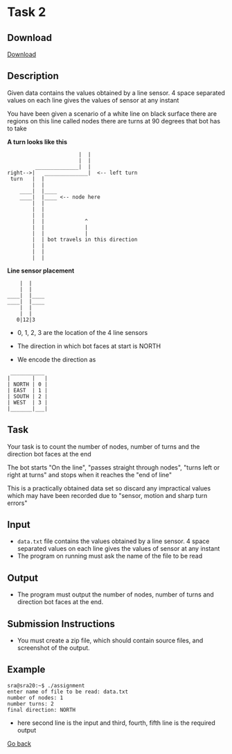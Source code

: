 # Task 2
## Download 
[Download](https://github.com/SRA-VJTI/eklavya2020-assignments/releases/download/eklavya/Assignment_2.zip)
## Description
Given data contains the values obtained by a line sensor.
4 space separated values on each line gives the values of sensor at any instant

You have been given a scenario of a white line on black surface
there are regions on this line called nodes
there are turns at 90 degrees that bot has to take

**A turn looks like this**

```
                       |  |  
                       |  |
         ______________|  |
right-->|   ______________|  <-- left turn
 turn   |  |
        |  |
    ____|  |____
    ____|  |____ <-- node here
        |  |
        |  |
        |  |
        |  |             ^
        |  |             |
        |  |             |
        |  | bot travels in this direction
        |  |
        |  |
        |  |

```
**Line sensor placement**

```
    |  |
    |  |
____|  |____
____|  |____ 
    |  |
    |  |
   0|12|3
```
* 0, 1, 2, 3 are the location of the 4 line sensors

* The direction in which bot faces at start is NORTH
* We encode the direction as    

```
 ___________
|       |   |
| NORTH | 0 |
| EAST  | 1 |
| SOUTH | 2 |
| WEST  | 3 |
|_______|___|
```

## Task
Your task is to count the number of nodes, number of turns
and the direction bot faces at the end

The bot starts "On the line", "passes straight through nodes",
"turns left or right at turns" and stops when it reaches the "end of line"

This is a practically obtained data set
so discard any impractical values which may have been recorded
due to "sensor, motion and sharp turn errors"

## Input
* `data.txt` file contains the values obtained by a line sensor. 4 space separated values on each line gives the values of sensor at any instant
* The program on running must ask the name of the file to be read

## Output
* The program must output the number of nodes, number of turns and direction bot faces at the end.

## Submission Instructions
* You must create a zip file, which should contain source files, and screenshot of the output.

## Example

```
sra@sra20:~$ ./assignment
enter name of file to be read: data.txt
number of nodes: 1
number turns: 2
final direction: NORTH
```

* here second line is the input and third, fourth, fifth line is the required output

[Go back](tasks.md)

